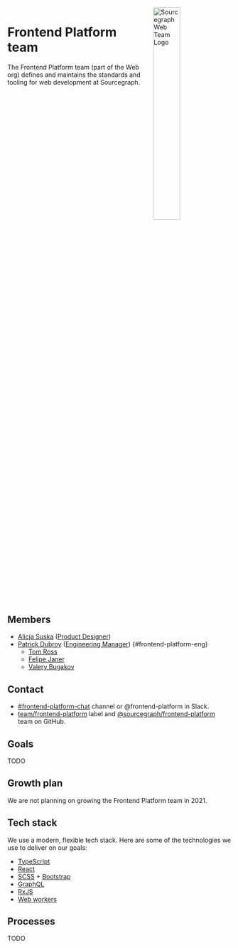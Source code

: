 <img src="./logo.svg" alt="Sourcegraph Web Team Logo" style="width: 35%; float: right; margin-left: 1rem">

# Frontend Platform team

The Frontend Platform team (part of the Web org) defines and maintains the standards and tooling for web development at Sourcegraph.

<div style="clear: both"/>

## Members

<!-- Due to the markdown renderer that we use, the indentation here is sensitive. If you want to change the indentation, check that it renders correctly locally with `make serve` -->
- [Alicja Suska](../../../company/team/index.md#alicja-suska-she-her) ([Product Designer](../../product/roles/index.md#product-designer))
- [Patrick Dubroy](../../../company/team/index.md#tom-ross-he-him) ([Engineering Manager](../engineering/roles#engineering-manager)) {#frontend-platform-eng}
    - [Tom Ross](../../../company/team/index.md#tom-ross-he-him)
    - [Felipe Janer](../../../company/team/index.md#felipe-janer-he-him)
    - [Valery Bugakov](../../../company/team/index.md#valery-bugakov-he-him)

## Contact

- [#frontend-platform-chat](https://app.slack.com/client/T02FSM7DL) channel or @frontend-platform in Slack.
- [team/frontend-platform](https://github.com/sourcegraph/sourcegraph/labels/team%2Ffrontend-platform) label and [@sourcegraph/frontend-platform](https://github.com/orgs/sourcegraph/teams/frontend-platform) team on GitHub.

## Goals

TODO

## Growth plan

We are not planning on growing the Frontend Platform team in 2021.

## Tech stack

We use a modern, flexible tech stack.
Here are some of the technologies we use to deliver on our goals:

- [TypeScript](https://www.typescriptlang.org/)
- [React](https://reactjs.org/)
- [SCSS](https://sass-lang.com/) + [Bootstrap](https://getbootstrap.com/)
- [GraphQL](https://graphql.org/)
- [RxJS](https://rxjs-dev.firebaseapp.com/guide/overview)
- [Web workers](https://developer.mozilla.org/en-US/docs/Web/API/Web_Workers_API)

## Processes

TODO
